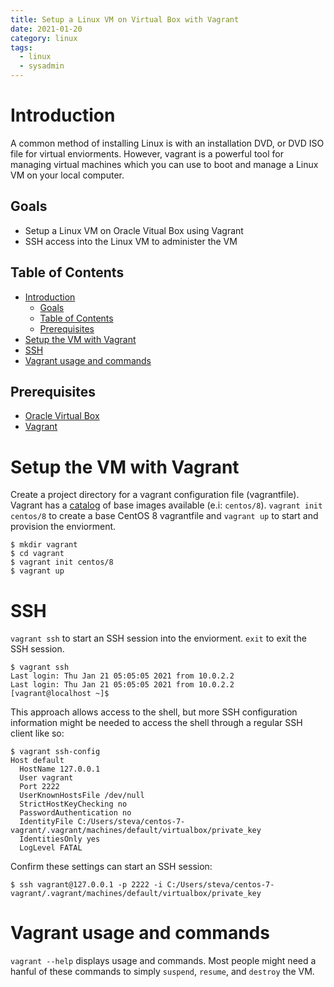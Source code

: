 ```yaml
---
title: Setup a Linux VM on Virtual Box with Vagrant
date: 2021-01-20
category: linux
tags: 
  - linux
  - sysadmin
---
```


# Introduction

A common method of installing Linux is with an installation DVD, or DVD ISO file for virtual enviorments. However, vagrant is a powerful tool for managing virtual machines which you can use to boot and manage a Linux VM on your local computer.

## Goals

- Setup a Linux VM on Oracle Vitual Box using Vagrant
- SSH access into the Linux VM to administer the VM

## Table of Contents

- [Introduction](#introduction)
  - [Goals](#goals)
  - [Table of Contents](#table-of-contents)
  - [Prerequisites](#prerequisites)
- [Setup the VM with Vagrant](#setup-the-vm-with-vagrant)
- [SSH](#ssh)
- [Vagrant usage and commands](#vagrant-usage-and-commands)

## Prerequisites

- [Oracle Virtual Box](https://www.virtualbox.org/)
- [Vagrant](https://www.vagrantup.com/)

# Setup the VM with Vagrant

Create a project directory for a vagrant configuration file (vagrantfile). Vagrant has a [catalog](https://app.vagrantup.com/) of base images available (e.i: `centos/8`). `vagrant init centos/8` to create a base CentOS 8 vagrantfile and `vagrant up` to start and provision the enviorment.

```
$ mkdir vagrant
$ cd vagrant
$ vagrant init centos/8
$ vagrant up
```

# SSH

`vagrant ssh` to start an SSH session into the enviorment. `exit` to exit the SSH session.

```
$ vagrant ssh
Last login: Thu Jan 21 05:05:05 2021 from 10.0.2.2
Last login: Thu Jan 21 05:05:05 2021 from 10.0.2.2
[vagrant@localhost ~]$
```

This approach allows access to the shell, but more SSH configuration information might be needed to access the shell through a regular SSH client like so:

```
$ vagrant ssh-config
Host default
  HostName 127.0.0.1
  User vagrant
  Port 2222
  UserKnownHostsFile /dev/null
  StrictHostKeyChecking no
  PasswordAuthentication no
  IdentityFile C:/Users/steva/centos-7-vagrant/.vagrant/machines/default/virtualbox/private_key
  IdentitiesOnly yes
  LogLevel FATAL
```

Confirm these settings can start an SSH session:

```
$ ssh vagrant@127.0.0.1 -p 2222 -i C:/Users/steva/centos-7-vagrant/.vagrant/machines/default/virtualbox/private_key
```

# Vagrant usage and commands

`vagrant --help` displays usage and commands. Most people might need a hanful of these commands to simply `suspend`, `resume`, and `destroy` the VM.